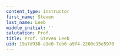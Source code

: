 ```yaml
---
content_type: instructor
first_name: Steven
last_name: Leeb
middle_initial: ''
salutation: Prof.
title: Prof. Steven Leeb
uid: 19a7d938-a1e0-7eb6-a9f4-2200e15e5970
---
```

